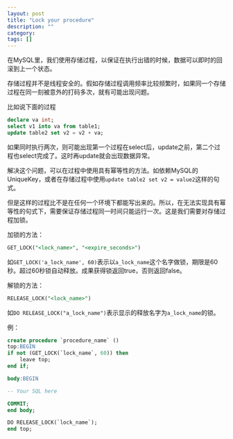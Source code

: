 ```yaml
---
layout: post
title: "Lock your procedure"
description: ""
category: 
tags: []
---
```


在MySQL里，我们使用存储过程，以保证在执行出错的时候，数据可以即时的回滚到上一个状态。

存储过程并不是线程安全的。假如存储过程调用频率比较频繁时，如果同一个存储过程在同一刻被意外的打码多次，就有可能出现问题。

比如说下面的过程

```sql
declare va int;
select v1 into va from table1;
update table2 set v2 = v2 + va;
```

如果同时执行两次，则可能出现第一个过程在select后，update之前，第二个过程也select完成了。这时再update就会出现数据异常。

解决这个问题，可以在过程中使用具有幂等性的方法。如依赖MySQL的UniqueKey，或者在存储过程中使用`update table2 set v2 = value2`这样的句式。

但是这样的过程比不是在任何一个环境下都能写出来的。所以，在无法实现具有幂等性的句式下，需要保证存储过程同一时间只能运行一次。这是我们需要对存储过程加锁。

加锁的方法：

```sql
GET_LOCK("<lock_name>", "<expire_seconds>")
```

如`GET_LOCK('a_lock_name', 60)`表示以`a_lock_name`这个名字做锁，期限是60秒。超过60秒锁自动释放。成果获得锁返回true，否则返回false。

解锁的方法：

```sql
RELEASE_LOCK("<lock_name>")
```

如`DO RELEASE_LOCK("a_lock_name")`表示显示的释放名字为`a_lock_name`的锁。

例：

```sql
create procedure `procedure_name` ()
top:BEGIN
if not (GET_LOCK(`lock_name`, 60)) then
    leave top;
end if;

body:BEGIN

-- Your SQL here

COMMIT;
end body;

DO RELEASE_LOCK(`lock_name`);
end top;
```
